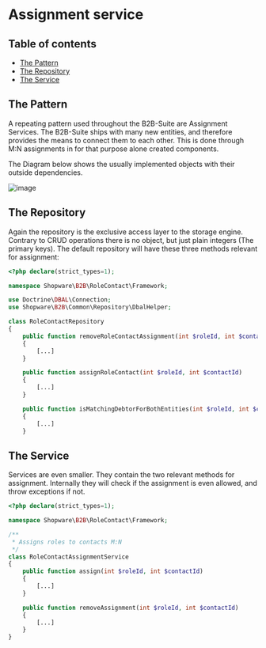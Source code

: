# Assignment service

## Table of contents

* [The Pattern](#the-pattern)
* [The Repository](#the-repository)
* [The Service](#the-service)

## The Pattern

A repeating pattern used throughout the B2B-Suite are Assignment Services.
The B2B-Suite ships with many new entities, and therefore provides the means to connect them to each other.
This is done through M:N assignments in for that purpose alone created components.

The Diagram below shows the usually implemented objects with their outside dependencies.

![image](../../../../../../.gitbook/assets/assignment-service.svg)

## The Repository

Again the repository is the exclusive access layer to the storage engine.
Contrary to CRUD operations there is no object, but just plain integers (The primary keys).
The default repository will have these three methods relevant for assignment:

```php
<?php declare(strict_types=1);

namespace Shopware\B2B\RoleContact\Framework;

use Doctrine\DBAL\Connection;
use Shopware\B2B\Common\Repository\DbalHelper;

class RoleContactRepository
{
    public function removeRoleContactAssignment(int $roleId, int $contactId)
    {
        [...]
    }

    public function assignRoleContact(int $roleId, int $contactId)
    {
        [...]
    }

    public function isMatchingDebtorForBothEntities(int $roleId, int $contactId): bool
    {
        [...]
    }
```

## The Service

Services are even smaller. They contain the two relevant methods for assignment.
Internally they will check if the assignment is even allowed, and throw exceptions if not.

```php
<?php declare(strict_types=1);

namespace Shopware\B2B\RoleContact\Framework;

/**
 * Assigns roles to contacts M:N
 */
class RoleContactAssignmentService
{
    public function assign(int $roleId, int $contactId)
    {
        [...]
    }

    public function removeAssignment(int $roleId, int $contactId)
    {
        [...]
    }
}
```
